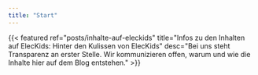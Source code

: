 ```yaml
---
title: "Start"
---
```


{{< featured ref="posts/inhalte-auf-eleckids"
title="Infos zu den Inhalten auf ElecKids: Hinter den Kulissen von ElecKids"
desc="Bei uns steht Transparenz an erster Stelle. Wir kommunizieren offen, warum und wie die Inhalte hier auf dem Blog entstehen." >}}

